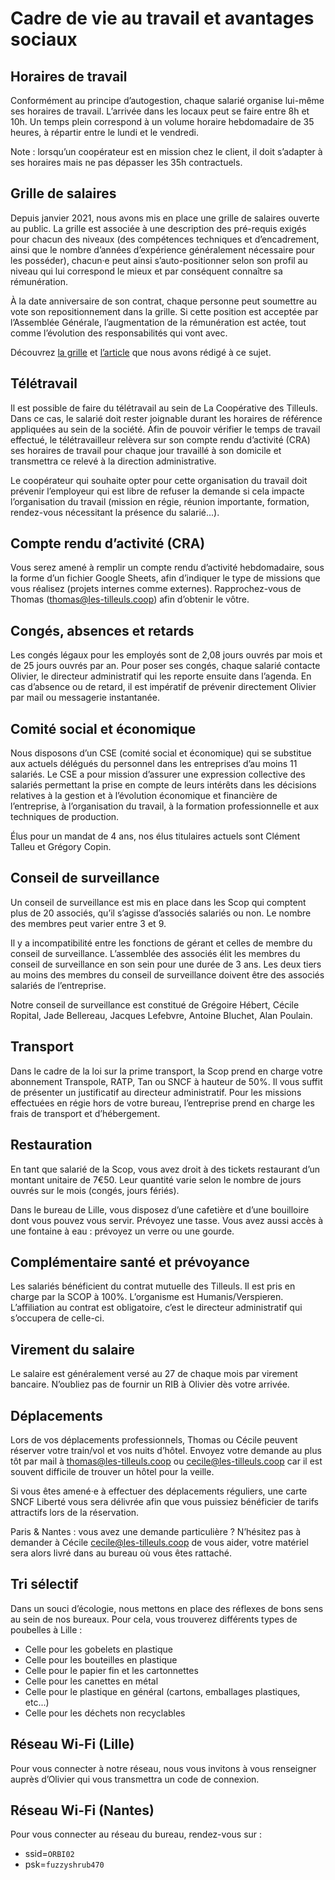 # Cadre de vie au travail et avantages sociaux

## Horaires de travail

Conformément au principe d’autogestion, chaque salarié organise lui-même ses horaires de travail. L’arrivée dans les locaux peut se faire entre 8h et 10h. Un temps plein correspond à un volume horaire hebdomadaire de 35 heures, à répartir entre le lundi et le vendredi.

Note : lorsqu’un coopérateur est en mission chez le client, il doit s’adapter à ses horaires mais ne pas dépasser les 35h contractuels.

## Grille de salaires

Depuis janvier 2021, nous avons mis en place une grille de salaires ouverte au public. La grille est associée à une description des pré-requis exigés pour chacun des niveaux (des compétences techniques et d’encadrement, ainsi que le nombre d’années d’expérience généralement nécessaire pour les posséder), chacun·e peut ainsi s’auto-positionner selon son profil au niveau qui lui correspond le mieux et par conséquent connaître sa rémunération.

À la date anniversaire de son contrat, chaque personne peut soumettre au vote son repositionnement dans la grille. Si cette position est acceptée par l’Assemblée Générale, l’augmentation de la rémunération est actée, tout comme l’évolution des responsabilités qui vont avec.

Découvrez [la grille](https://github.com/coopTilleuls/handbook/blob/main/fr/titres-de-développeurs.md) et [l’article](https://les-tilleuls.coop/fr/blog/article/grille-salariale-a-vote) que nous avons rédigé à ce sujet.

## Télétravail

Il est possible de faire du télétravail au sein de La Coopérative des Tilleuls. Dans ce cas, le salarié doit rester joignable durant les horaires de référence appliquées au sein de la société. Afin de pouvoir vérifier le temps de travail effectué, le télétravailleur relèvera sur son compte rendu d’activité (CRA) ses horaires de travail pour chaque jour travaillé à son domicile et transmettra ce relevé à la direction administrative.

Le coopérateur qui souhaite opter pour cette organisation du travail doit prévenir l’employeur qui est libre de refuser la demande si cela impacte l’organisation du travail (mission en régie, réunion importante, formation, rendez-vous nécessitant la présence du salarié...).

## Compte rendu d’activité (CRA)

Vous serez amené à remplir un compte rendu d’activité hebdomadaire, sous la forme d’un fichier Google Sheets, afin d’indiquer le type de missions que vous réalisez (projets internes comme externes). Rapprochez-vous de Thomas (thomas@les-tilleuls.coop) afin d’obtenir le vôtre.

## Congés, absences et retards

Les congés légaux pour les employés sont de 2,08 jours ouvrés par mois et de 25 jours ouvrés par an. Pour poser ses congés, chaque salarié contacte Olivier, le directeur administratif qui les reporte ensuite dans l’agenda. En cas d’absence ou de retard, il est impératif de prévenir directement Olivier par mail ou messagerie instantanée.

## Comité social et économique

Nous disposons d’un CSE (comité social et économique) qui se substitue aux actuels délégués du personnel dans les entreprises d’au moins 11 salariés. Le CSE a pour mission d’assurer une expression collective des salariés permettant la prise en compte de leurs intérêts dans les décisions relatives à la gestion et à l’évolution économique et financière de l’entreprise, à l’organisation du travail, à la formation professionnelle et aux techniques de production.

Élus pour un mandat de 4 ans, nos élus titulaires actuels sont Clément Talleu et Grégory Copin.

## Conseil de surveillance

Un conseil de surveillance est mis en place dans les Scop qui comptent plus de 20 associés, qu’il s’agisse d’associés salariés ou non. Le nombre des membres peut varier entre 3 et 9.

Il y a incompatibilité entre les fonctions de gérant et celles de membre du conseil de surveillance. L’assemblée des associés élit les membres du conseil de surveillance en son sein pour une durée de 3 ans. Les deux tiers au moins des membres du conseil de surveillance doivent être des associés salariés de l’entreprise.

Notre conseil de surveillance est constitué de Grégoire Hébert, Cécile Ropital, Jade Bellereau, Jacques Lefebvre, Antoine Bluchet, Alan Poulain.

## Transport

Dans le cadre de la loi sur la prime transport, la Scop prend en charge votre abonnement Transpole, RATP, Tan ou SNCF à hauteur de 50%. Il vous suffit de présenter un justificatif au directeur administratif. Pour les missions effectuées en régie hors de votre bureau, l’entreprise prend en charge les frais de transport et d’hébergement.

## Restauration

En tant que salarié de la Scop, vous avez droit à des tickets restaurant d’un montant unitaire de 7€50. Leur quantité varie selon le nombre de jours ouvrés sur le mois (congés, jours fériés).

Dans le bureau de Lille, vous disposez d’une cafetière et d’une bouilloire dont vous pouvez vous servir. Prévoyez une tasse. Vous avez aussi accès à une fontaine à eau : prévoyez un verre ou une gourde.

## Complémentaire santé et prévoyance

Les salariés bénéficient du contrat mutuelle des Tilleuls. Il est pris en charge par la SCOP à 100%. L’organisme est Humanis/Verspieren. L’affiliation au contrat est obligatoire, c’est le directeur administratif qui s’occupera de celle-ci.

## Virement du salaire

Le salaire est généralement versé au 27 de chaque mois par virement bancaire. N’oubliez pas de fournir un RIB à Olivier dès votre arrivée.

## Déplacements

Lors de vos déplacements professionnels, Thomas ou Cécile peuvent réserver votre train/vol et vos nuits d’hôtel. Envoyez votre demande au plus tôt par mail à thomas@les-tilleuls.coop ou cecile@les-tilleuls.coop car il est souvent difficile de trouver un hôtel pour la veille.

Si vous êtes amené·e à effectuer des déplacements réguliers, une carte SNCF Liberté vous sera délivrée afin que vous puissiez bénéficier de tarifs attractifs lors de la réservation.

Paris & Nantes : vous avez une demande particulière ? N’hésitez pas à demander à Cécile cecile@les-tilleuls.coop de vous aider, votre matériel sera alors livré dans au bureau où vous êtes rattaché.

## Tri sélectif

Dans un souci d’écologie, nous mettons en place des réflexes de bons sens au sein de nos bureaux. Pour cela, vous trouverez différents types de poubelles à Lille :

- Celle pour les gobelets en plastique
- Celle pour les bouteilles en plastique
- Celle pour le papier fin et les cartonnettes
- Celle pour les canettes en métal
- Celle pour le plastique en général (cartons, emballages plastiques, etc...)
- Celle pour les déchets non recyclables

## Réseau Wi-Fi (Lille)

Pour vous connecter à notre réseau, nous vous invitons à vous renseigner auprès d’Olivier qui vous transmettra un code de connexion.

## Réseau Wi-Fi (Nantes)

Pour vous connecter au réseau du bureau, rendez-vous sur :

- ssid=`ORBI02`
- psk=`fuzzyshrub470`

